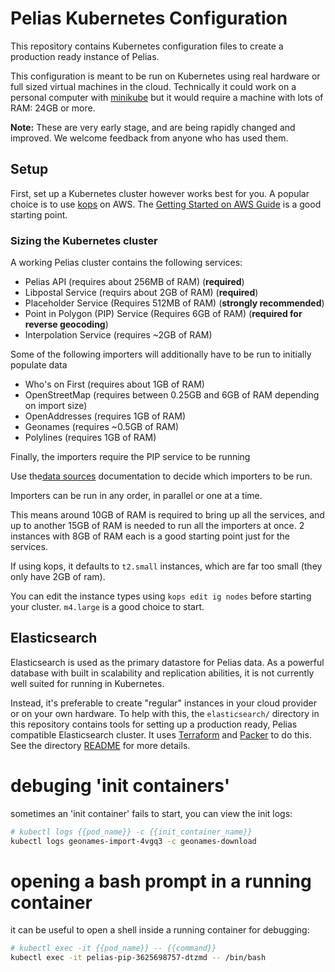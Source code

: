 # Pelias Kubernetes Configuration

This repository contains Kubernetes configuration files to create a production ready instance of Pelias.

This configuration is meant to be run on Kubernetes using real hardware or full sized virtual
machines in the cloud. Technically it could work on a personal computer with
[minikube](https://github.com/kubernetes/minikube) but it would require a machine with lots of RAM:
24GB or more.

**Note:** These are very early stage, and are being rapidly changed and improved. We welcome
feedback from anyone who has used them.

## Setup

First, set up a Kubernetes cluster however works best for you. A popular choice is to use
[kops](https://github.com/kubernetes/kops) on AWS. The [Getting Started on AWS Guide](https://github.com/kubernetes/kops/blob/master/docs/aws.md) is a good starting point.

### Sizing the Kubernetes cluster

A working Pelias cluster contains the following services:
* Pelias API (requires about 256MB of RAM) (**required**)
* Libpostal Service (requirs about 2GB of RAM) (**required**)
* Placeholder Service (Requires 512MB of RAM) (**strongly recommended**)
* Point in Polygon (PIP) Service (Requires 6GB of RAM) (**required for reverse geocoding**)
* Interpolation Service (requires ~2GB of RAM)

Some of the following importers will additionally have to be run to initially populate data
* Who's on First (requires about 1GB of RAM)
* OpenStreetMap (requires between 0.25GB and 6GB of RAM depending on import size)
* OpenAddresses (requires 1GB of RAM)
* Geonames (requires ~0.5GB of RAM)
* Polylines (requires 1GB of RAM)

Finally, the importers require the PIP service to be running

Use the[data sources](https://mapzen.com/documentation/search/data-sources/) documentation to decide
which importers to be run.

Importers can be run in any order, in parallel or one at a time.

This means around 10GB of RAM is required to bring up all the services, and up to another 15GB of RAM is needed to
run all the importers at once. 2 instances with 8GB of RAM each is a good starting point just for
the services.

If using kops, it defaults to `t2.small` instances, which are far too small (they only have 2GB of ram).

You can edit the instance types using `kops edit ig nodes` before starting your cluster. `m4.large` is a good choice to start.

## Elasticsearch

Elasticsearch is used as the primary datastore for Pelias data. As a powerful database with built in
scalability and replication abilities, it is not currently well suited for running in Kubernetes.

Instead, it's preferable to create "regular" instances in your cloud provider or on your own
hardware. To help with this, the `elasticsearch/` directory in this repository contains tools for
setting up a production ready, Pelias compatible Elasticsearch cluster. It uses
[Terraform](http://terraform.io/) and [Packer](http://packer.io/) to do this. See the directory
[README](./elasticsearch/README.md) for more details.

# debuging 'init containers'

sometimes an 'init container' fails to start, you can view the init logs:

```bash
# kubectl logs {{pod_name}} -c {{init_container_name}}
kubectl logs geonames-import-4vgq3 -c geonames-download
```

# opening a bash prompt in a running container

it can be useful to open a shell inside a running container for debugging:

```bash
# kubectl exec -it {{pod_name}} -- {{command}}
kubectl exec -it pelias-pip-3625698757-dtzmd -- /bin/bash
```
